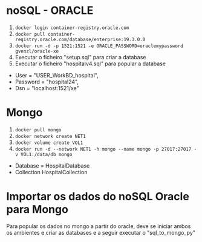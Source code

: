 # noSQL - ORACLE

1. `docker login container-registry.oracle.com`
2. `docker pull container-registry.oracle.com/database/enterprise:19.3.0.0`
3. `docker run -d -p 1521:1521 -e ORACLE_PASSWORD=oraclemypassword gvenzl/oracle-xe`
4. Executar o ficheiro "setup.sql" para criar a database
5. Executar o ficheiro "hospitalv4.sql" para popular a database

-   User = "USER_WorkBD_hospital",
-   Password = "hospital24",
-   Dsn = "localhost:1521/xe"

# Mongo

1. `docker pull mongo`
2. `docker network create NET1`
3. `docker volume create VOL1`
4. `docker run -d --network NET1 -h mongo --name mongo -p 27017:27017 -v VOL1:/data/db mongo`

-   Database = HospitalDatabase
-   Collection HospitalCollection

# Importar os dados do noSQL Oracle para Mongo

Para popular os dados no mongo a partir do oracle, deve se iniciar ambos os ambientes e criar as databases e a seguir executar o "sql_to_mongo_py"
